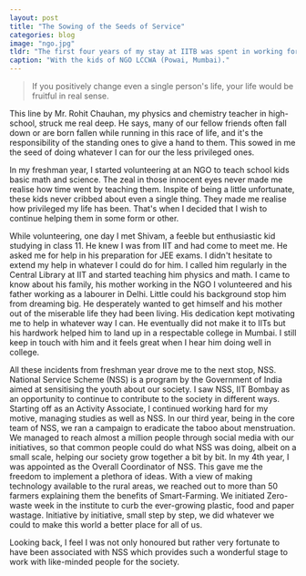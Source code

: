 ```yaml
---
layout: post
title: "The Sowing of the Seeds of Service"
categories: blog
image: "ngo.jpg"
tldr: "The first four years of my stay at IITB was spent in working for the society via my association with NSS. In this post, I write about how it all started!"
caption: "With the kids of NGO LCCWA (Powai, Mumbai)."
---
```


> If you positively change even a single person's life, your life would be fruitful in real sense.

This line by Mr. Rohit Chauhan, my physics and chemistry teacher in high-school, struck me real deep.
He says, many of our fellow friends often fall down or are born fallen while running in this race of life, 
and it's the responsibility of the standing ones to give a hand to them. This sowed in me the seed of doing 
whatever I can for our the less privileged ones.

In my freshman year, I started volunteering at an NGO to teach school kids basic math and science. 
The zeal in those innocent eyes never made me realise how time went by teaching them. Inspite of being a 
little unfortunate, these kids never cribbed about even a single thing. They made me realise how privileged my life has been. 
That's when I decided that I wish to continue helping them in some form or other. 

While volunteering, one day I met Shivam, a feeble but enthusiastic kid studying in class 11. 
He knew I was from IIT and had come to meet me. He asked me for help in his preparation for JEE exams. 
I didn't hesitate to extend my help in whatever I could do for him. I called him regularly in the 
Central Library at IIT and started teaching him physics and math. 
I came to know about his family, his mother working in the NGO I volunteered and his father working as a labourer in Delhi. 
Little could his background stop him from dreaming big. He desperately wanted to get himself and his mother out 
of the miserable life they had been living. His dedication kept motivating me to help in whatever way I can.
He eventually did not make it to IITs but his hardwork helped him to land up in a respectable college in Mumbai. 
I still keep in touch with him and it feels great when I hear him doing well in college. 

All these incidents from freshman year drove me to the next stop, NSS. National Service Scheme (NSS) is a program by the Government of India
aimed at sensitising the youth about our society. I saw NSS, IIT Bombay as an opportunity to continue to contribute
to the society in different ways. Starting off as an Activity Associate, I continued working hard for my motive, 
managing studies as well as NSS. In our third year, being in the core team of NSS, we ran a campaign to eradicate
the taboo about menstruation. We managed to reach almost a million people through social media with our initiatives, 
so that common people could do what NSS was doing, albeit on a small scale, helping our society grow together a bit by bit. 
In my 4th year, I was appointed as the Overall Coordinator of NSS. This gave me the freedom to implement a plethora of ideas. 
With a view of making technology available to the rural areas, we reached out to more than 50 farmers explaining them the benefits 
of Smart-Farming. We initiated Zero-waste week in the institute to curb the ever-growing plastic, food and paper wastage. 
Initiative by initiative, small step by step, we did whatever we could to make this world a better place for all of us. 

Looking back, I feel I was not only honoured but rather very fortunate to have been associated with NSS
which provides such a wonderful stage to work with like-minded people for the society.
